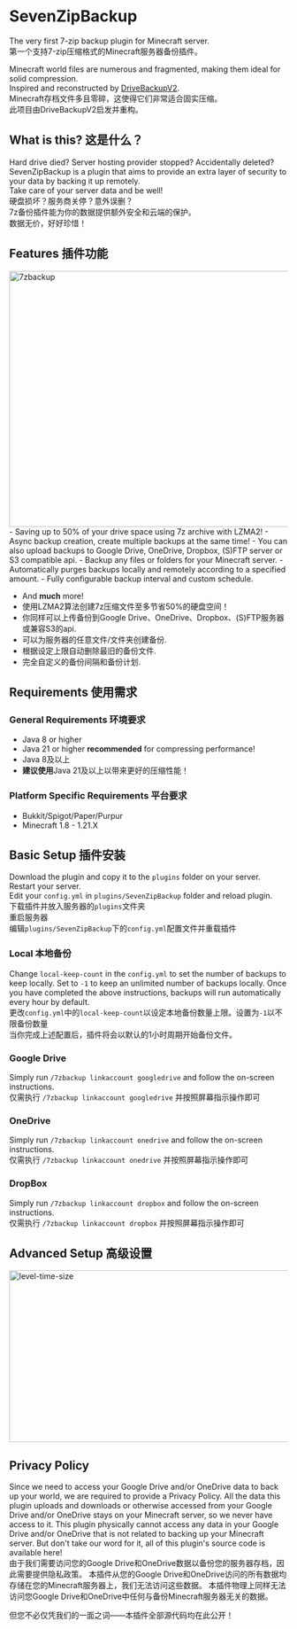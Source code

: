 # SevenZipBackup

The very first 7-zip backup plugin for Minecraft server.  
第一个支持7-zip压缩格式的Minecraft服务器备份插件。 

Minecraft world files are numerous and fragmented, making them ideal for solid compression.  
Inspired and reconstructed by [DriveBackupV2](https://github.com/MaxMaeder/DriveBackupV2).  
Minecraft存档文件多且零碎，这使得它们非常适合固实压缩。  
此项目由DriveBackupV2启发并重构。  

## What is this? 这是什么？
Hard drive died? Server hosting provider stopped? Accidentally deleted?  
SevenZipBackup is a plugin that aims to provide an extra layer of security to your data by backing it up remotely.  
Take care of your server data and be well!  
硬盘损坏？服务商关停？意外误删？  
7z备份插件能为你的数据提供额外安全和云端的保护。  
数据无价，好好珍惜！  

## Features 插件功能
<img width="699" height="462" alt="7zbackup" src="https://github.com/user-attachments/assets/c6e9846d-b86e-46ef-ba12-622180007163" />  
- Saving up to 50% of your drive space using 7z archive with LZMA2!  
- Async backup creation, create multiple backups at the same time!  
- You can also upload backups to Google Drive, OneDrive, Dropbox, (S)FTP server or S3 compatible api.  
- Backup any files or folders for your Minecraft server.  
- Automatically purges backups locally and remotely according to a specified amount.  
- Fully configurable backup interval and custom schedule.  

- And **much** more!  
- 使用LZMA2算法创建7z压缩文件至多节省50%的硬盘空间！  
- 你同样可以上传备份到Google Drive、OneDrive、Dropbox、(S)FTP服务器或兼容S3的api.  
- 可以为服务器的任意文件/文件夹创建备份.  
- 根据设定上限自动删除最旧的备份文件.  
- 完全自定义的备份间隔和备份计划.  

## Requirements 使用需求
### General Requirements 环境要求

- Java 8 or higher
- Java 21 or higher **recommended** for compressing performance!
- Java 8及以上
- **建议使用**Java 21及以上以带来更好的压缩性能！

### Platform Specific Requirements 平台要求

- Bukkit/Spigot/Paper/Purpur
- Minecraft 1.8 - 1.21.X

## Basic Setup 插件安装
Download the plugin and copy it to the `plugins` folder on your server.  
Restart your server.  
Edit your `config.yml` in `plugins/SevenZipBackup` folder and reload plugin.  
下载插件并放入服务器的`plugins`文件夹  
重启服务器  
编辑`plugins/SevenZipBackup`下的`config.yml`配置文件并重载插件  

### Local 本地备份

Change `local-keep-count` in the `config.yml` to set the number of backups to keep locally. Set to `-1` to keep an unlimited number of backups locally.
Once you have completed the above instructions, backups will run automatically every hour by default.  
更改`config.yml`中的`local-keep-count`以设定本地备份数量上限。设置为`-1`以不限备份数量  
当你完成上述配置后，插件将会以默认的1小时周期开始备份文件。

### Google Drive
Simply run `/7zbackup linkaccount googledrive` and follow the on-screen instructions.  
仅需执行 `/7zbackup linkaccount googledrive` 并按照屏幕指示操作即可

### OneDrive
Simply run `/7zbackup linkaccount onedrive` and follow the on-screen instructions.  
仅需执行 `/7zbackup linkaccount onedrive` 并按照屏幕指示操作即可

### DropBox
Simply run `/7zbackup linkaccount dropbox` and follow the on-screen instructions.  
仅需执行 `/7zbackup linkaccount dropbox` 并按照屏幕指示操作即可

## Advanced Setup 高级设置
<img width="576" height="310" alt="level-time-size" src="https://github.com/user-attachments/assets/3f1e0ab5-2671-437b-b2ec-7eb679e4887e" />



## Privacy Policy
Since we need to access your Google Drive and/or OneDrive data to back up your world, we are required to provide a Privacy Policy.
All the data this plugin uploads and downloads or otherwise accessed from your Google Drive and/or OneDrive stays on your Minecraft server, so we never have access to it.
This plugin physically cannot access any data in your Google Drive and/or OneDrive that is not related to backing up your Minecraft server.
But don't take our word for it, all of this plugin's source code is available here!  
由于我们需要访问您的Google Drive和OneDrive数据以备份您的服务器存档，因此需要提供隐私政策。
本插件从您的Google Drive和OneDrive访问的所有数据均存储在您的Minecraft服务器上，我们无法访问这些数据。
本插件物理上同样无法访问您Google Drive和OneDrive中任何与备份Minecraft服务器无关的数据。

但您不必仅凭我们的一面之词——本插件全部源代码均在此公开！ 
